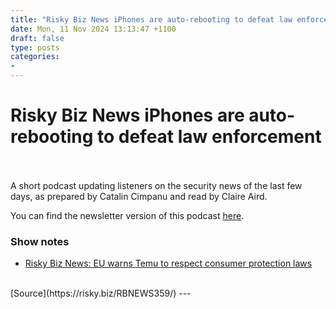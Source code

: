 ```yaml
---
title: "Risky Biz News iPhones are auto-rebooting to defeat law enforcement"
date: Mon, 11 Nov 2024 13:13:47 +1100
draft: false
type: posts
categories: 
- 
---
```

# Risky Biz News iPhones are auto-rebooting to defeat law enforcement

<br/>

<br/>
A short podcast updating listeners on the security news of the last few days, as prepared by Catalin Cimpanu and read by Claire Aird.

You can find the newsletter version of this podcast [here](https://news.risky.biz).

### Show notes

-   [Risky Biz News: EU warns Temu to respect consumer protection laws](https://news.risky.biz/risky-biz-news-eu-warns-temu-to-respect-consumer-protection-laws/)

<br/>
[Source](https://risky.biz/RBNEWS359/)
---

